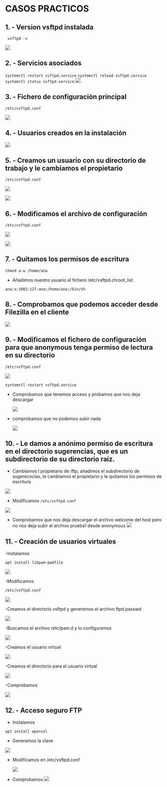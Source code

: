 # CASOS PRACTICOS

## 1. - Version vsftpd instalada

  ` vsftpd -v`
  
   ![](https://github.com/anasalasro/Vsftpd/blob/main/Vsftpd/versionvsftpd.png)


## 2. - Servicios asociados

   ` systemctl restart vsftpd.service `
   ` systemctl reload vsftpd.service `
   ` systemctl status vsftpd.service `
   ![](https://github.com/anasalasro/Vsftpd/blob/main/Vsftpd/instalacionvsftpd.png)
    
## 3. - Fichero de configuración principal

 ` /etc/vsftpd.conf `
 
   ![](https://github.com/anasalasro/Vsftpd/blob/main/Vsftpd/archivoconf.png)

## 4. - Usuarios creados en la instalación
 
   ![](https://github.com/anasalasro/Vsftpd/blob/main/Vsftpd/a%C3%B1adeusuariosalcrear.png)
  
## 5. - Creamos un usuario con su directorio de trabajo y le cambiamos el propietario

 ` /etc/vsftpd.conf `
 
   ![](https://github.com/anasalasro/Vsftpd/blob/main/Vsftpd/creardirectorioyusuarioana.png)
   
   ![](https://github.com/anasalasro/Vsftpd/blob/main/Vsftpd/cambiamoselgrupo.png)
   
## 6. - Modificamos el archivo de configuración

 ` /etc/vsftpd.conf `
 
   ![](https://github.com/anasalasro/Vsftpd/blob/main/Vsftpd/configuracion1.png)
   
   ![](https://github.com/anasalasro/Vsftpd/blob/main/Vsftpd/configuracion1.1.png)
   
## 7. - Quitamos los permisos de escritura

` chmod a-w /home/ana `

  - Añadimos nuestro usuario al fichero /etc/vsftpd.chroot_list
  
` ana:x:1002:127:ana:/home/ana:/bin/sh `

## 8. - Comprobamos que podemos acceder desde Filezilla en el cliente
 
   ![](https://github.com/anasalasro/Vsftpd/blob/main/Vsftpd/acceso1.png)
   
## 9. - Modificamos el fichero de configuración para que anonymous tenga permiso de lectura en su directorio

 ` /etc/vsftpd.conf `
 
   ![](https://github.com/anasalasro/Vsftpd/blob/main/Vsftpd/anonymousactivo.png)
   
 `systemctl restart vsftpd.service`
 
 - Comprobamos que tenemos acceso y probamos que nos deja descargar
 
     ![](https://github.com/anasalasro/Vsftpd/blob/main/Vsftpd/acessoanonymous.png)
  
 - comprobamos que no podemos subir nada
 
     ![](https://github.com/anasalasro/Vsftpd/blob/main/Vsftpd/anonymousnodejasubir.png)

## 10. - Le damos a anónimo permiso de escritura en el directorio sugerencias, que es un subdirectorio de su directorio raíz.

  - Cambiamos l propietario de /ftp, añadimos el subdirectorio de sugerecncias, le cambiamos el propietario y le quitamos los permisos de escritura
 
   ![](https://github.com/anasalasro/Vsftpd/blob/main/Vsftpd/sugerenciasypermisos.png)
  
  - Modificamos ` /etc/vsftpd.conf `
  
   ![](https://github.com/anasalasro/Vsftpd/blob/main/Vsftpd/permisoescriturasugerencias.png)      
  - Comprobamos que nos deja descargar el archivo welcome del host pero no nos deja subir el archivo prueba1 desde anonymous
   ![](https://github.com/anasalasro/Vsftpd/blob/main/Vsftpd/nosdejabajarwelcomeperonosubirprueba1.png) 
   
  ## 11. - Creación de usuarios virtuales
  -Instalamos
  
 ` apt install libpam-pwdfile `
 
   ![](https://github.com/anasalasro/Vsftpd/blob/main/Vsftpd/anonymousactivo.png)
   
   -Modificamos 
   
   ` /etc/vsftpd.conf `
   
   ![](https://github.com/anasalasro/Vsftpd/blob/main/Vsftpd/configuracionusuariosvirtuales.png)
   
   -Creamos el directorio vsftpd y generemos el archivo ftpd.passwd 
   
   ![](https://github.com/anasalasro/Vsftpd/blob/main/Vsftpd/creamosusuario1ysucarpeta.png)
   
   -Buscamos el archivo /etc/pam.d y lo configuramos 
   
   ![](https://github.com/anasalasro/Vsftpd/blob/main/Vsftpd/etcpamdvsftpd.png)

   -Creamos el usuario virtual
   
   ![](https://github.com/anasalasro/Vsftpd/blob/main/Vsftpd/crearusuariovirtual.png)
   
   -Creamos el directorio para el usuario virtual
   
   ![](https://github.com/anasalasro/Vsftpd/blob/main/Vsftpd/creamosdirectorioparausuario1.png)
   
   -Comprobamos
   
   ![](https://github.com/anasalasro/Vsftpd/blob/main/Vsftpd/comprobacionusuariovirtual.png)
   
 ## 12. - Acceso seguro FTP
  - Instalamos
  
 ` apt install openssl `
 
  - Generamos la clave
  
   ![](https://github.com/anasalasro/Vsftpd/blob/main/Vsftpd/generarclaveSSL.png)

 - Modificamos en /etc/vsftpd.conf
  
   ![](https://github.com/anasalasro/Vsftpd/blob/main/Vsftpd/configuracionSSL.png)
   
  - Comprobamos
   ![](https://github.com/anasalasro/Vsftpd/blob/main/Vsftpd/comprobarSSL.png)
  
